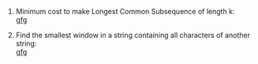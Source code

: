 1. Minimum cost to make Longest Common Subsequence of length k:<br>
<a href="https://www.geeksforgeeks.org/minimum-cost-make-longest-common-subsequence-length-k/">gfg</a>

2. Find the smallest window in a string containing all characters of another string:<br>
<a href="https://www.geeksforgeeks.org/find-the-smallest-window-in-a-string-containing-all-characters-of-another-string/">gfg</a>
